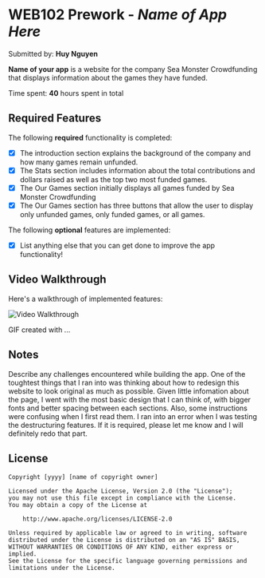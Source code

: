 # WEB102 Prework - *Name of App Here*

Submitted by: **Huy Nguyen**

**Name of your app** is a website for the company Sea Monster Crowdfunding that displays information about the games they have funded.

Time spent: **40** hours spent in total

## Required Features

The following **required** functionality is completed:

* [x] The introduction section explains the background of the company and how many games remain unfunded.
* [x] The Stats section includes information about the total contributions and dollars raised as well as the top two most funded games.
* [x] The Our Games section initially displays all games funded by Sea Monster Crowdfunding
* [x] The Our Games section has three buttons that allow the user to display only unfunded games, only funded games, or all games.

The following **optional** features are implemented:

* [x] List anything else that you can get done to improve the app functionality!

## Video Walkthrough

Here's a walkthrough of implemented features:

<img src='https://www.loom.com/share/d109a7ae4d89472d9734ec9350edd3d1?sid=09702b7b-b4e4-4ce1-b519-71ec00a306b1' title='Video Walkthrough' width='' alt='Video Walkthrough' />

<!-- Replace this with whatever GIF tool you used! -->
GIF created with ...  
<!-- Recommended tools:
[Kap](https://getkap.co/) for macOS
[ScreenToGif](https://www.screentogif.com/) for Windows
[peek](https://github.com/phw/peek) for Linux. -->

## Notes

Describe any challenges encountered while building the app.
One of the toughtest things that I ran into was thinking about how to redesign this website to look original as much as possible. Given little infomation about the page, I went with the most basic design that I can think of, with bigger fonts and better spacing between each sections. Also, some instructions were confusing when I first read them. I ran into an error when I was testing the destructuring features. If it is required, please let me know and I will definitely redo that part. 

## License

    Copyright [yyyy] [name of copyright owner]

    Licensed under the Apache License, Version 2.0 (the "License");
    you may not use this file except in compliance with the License.
    You may obtain a copy of the License at

        http://www.apache.org/licenses/LICENSE-2.0

    Unless required by applicable law or agreed to in writing, software
    distributed under the License is distributed on an "AS IS" BASIS,
    WITHOUT WARRANTIES OR CONDITIONS OF ANY KIND, either express or implied.
    See the License for the specific language governing permissions and
    limitations under the License.
